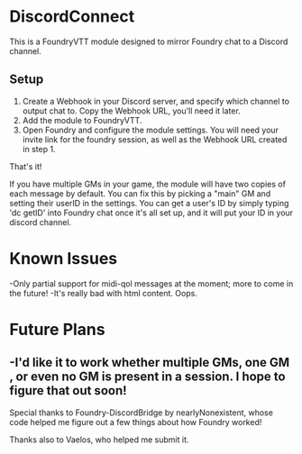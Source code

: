 # DiscordConnect
This is a FoundryVTT module designed to mirror Foundry chat to a Discord channel.

## Setup
1. Create a Webhook in your Discord server, and specify which channel to output chat to. Copy the Webhook URL, you'll need it later.
2. Add the module to FoundryVTT.
3. Open Foundry and configure the module settings. You will need your invite link for the foundry session, as well as the Webhook URL created in step 1.

That's it!

If you have multiple GMs in your game, the module will have two copies of each message by default. You can fix this by picking a "main" GM and setting their userID in the settings. You can get a user's ID by simply typing 'dc getID' into Foundry chat once it's all set up, and it will put your ID in your discord channel.

# Known Issues
-Only partial support for midi-qol messages at the moment; more to come in the future!
-It's really bad with html content. Oops.


# Future Plans
-I'd like it to work whether multiple GMs, one GM , or even no GM is present in a session. I hope to figure that out soon!
--------------------------------------------------

Special thanks to Foundry-DiscordBridge by nearlyNonexistent, whose code helped me figure out a few things about how Foundry worked!

Thanks also to Vaelos, who helped me submit it.
